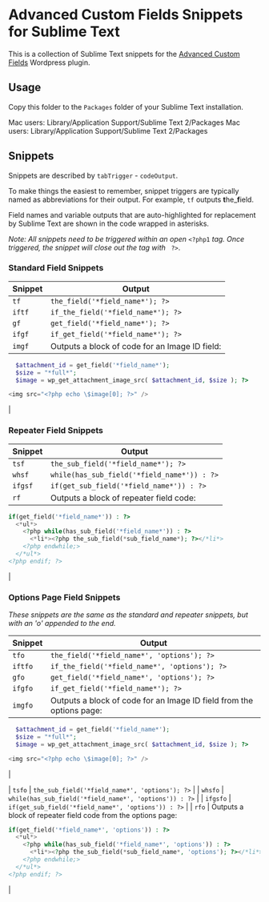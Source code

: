 Advanced Custom Fields Snippets for Sublime Text
================================================

This is a collection of Sublime Text snippets for the [Advanced Custom Fields](http://www.advancedcustomfields.com/) Wordpress plugin.

## Usage

Copy this folder to the `Packages` folder of your Sublime Text installation.

Mac users: Library/Application Support/Sublime Text 2/Packages
Mac users: Library/Application Support/Sublime Text 2/Packages

## Snippets 

Snippets are described by `tabTrigger` - `codeOutput`. 

To make things the easiest to remember, snippet triggers are typically named as abbreviations for their output. For example, `tf` outputs **t**he_**f**ield.

Field names and variable outputs that are auto-highlighted for replacement by Sublime Text are shown in the code wrapped in asterisks.

*Note: All snippets need to be triggered within an open* `<?php1` *tag. Once triggered, the snippet will close out the tag with* ` ?>`.

### Standard Field Snippets
|Snippet|Output|
|-------|------|
| `tf` | `the_field('*field_name*'); ?>` |
| `iftf` | `if_the_field('*field_name*'); ?>` |
| `gf` | `get_field('*field_name*'); ?>` |
| `ifgf` | `if_get_field('*field_name*'); ?>` |
| `imgf` | Outputs a block of code for an Image ID field:

```php
  $attachment_id = get_field('*field_name*');
  $size = "*full*";
  $image = wp_get_attachment_image_src( $attachment_id, $size ); ?>

<img src="<?php echo \$image[0]; ?>" />
```
|

### Repeater Field Snippets
|Snippet|Output|
|-------|------|
| `tsf` | `the_sub_field('*field_name*'); ?>` |
| `whsf` | `while(has_sub_field('*field_name*')) : ?>` |
| `ifgsf` | `if(get_sub_field('*field_name*')) : ?>` |
| `rf` | Outputs a block of repeater field code: 

```php
if(get_field('*field_name*')) : ?>
  <*ul*>
    <?php while(has_sub_field('*field_name*')) : ?>
      <*li*><?php the_sub_field(*sub_field_name*); ?></*li*>
    <?php endwhile;>
  </*ul*>
<?php endif; ?>
```
|

### Options Page Field Snippets
*These snippets are the same as the standard and repeater snippets, but with an 'o' appended to the end.*

|Snippet|Output|
|-------|------|
| `tfo` | `the_field('*field_name*', 'options'); ?>` |
| `iftfo` | `if_the_field('*field_name*', 'options'); ?>` |
| `gfo` | `get_field('*field_name*', 'options'); ?>` |
| `ifgfo` | `if_get_field('*field_name*'); ?>` |
| `imgfo` | Outputs a block of code for an Image ID field from the options page:

```php
  $attachment_id = get_field('*field_name*');
  $size = "*full*";
  $image = wp_get_attachment_image_src( $attachment_id, $size ); ?>

<img src="<?php echo \$image[0]; ?>" />
```
|

|  `tsfo` | `the_sub_field('*field_name*', 'options'); ?>` |
|  `whsfo` | `while(has_sub_field('*field_name*', 'options')) : ?>` |
| `ifgsfo` | `if(get_sub_field('*field_name*', 'options')) : ?>` |
| `rfo` | Outputs a block of repeater field code from the options page:

```php
if(get_field('*field_name*', 'options')) : ?>
  <*ul*>
    <?php while(has_sub_field('*field_name*', 'options')) : ?>
      <*li*><?php the_sub_field(*sub_field_name*, 'options'); ?></*li*>
    <?php endwhile;>
  </*ul*>
<?php endif; ?>
```
|